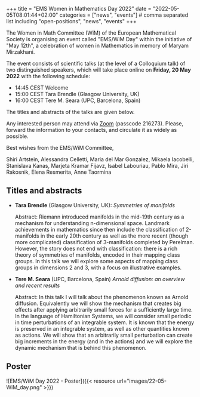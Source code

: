 +++
title = "EMS Women in Mathematics Day 2022"
date = "2022-05-05T08:01:44+02:00"
categories = ["news", "events"] # comma separated list including "open-positions", "news", "events"
+++

The Women in Math Committee (WiM) of the European Mathematical Society is
organising an event called "EMS/WiM Day" within the initiative of "May 12th", a
celebration of women in Mathematics in memory of Maryam Mirzakhani.

The event consists of scientific talks (at the level of a Colloquium talk) of
two distinguished speakers, which will take place online on **Friday, 20 May 2022**
with the following schedule:

- 14:45 CEST      Welcome
- 15:00 CEST      Tara Brendle (Glasgow University, UK)
- 16:00 CEST      Tere M. Seara (UPC, Barcelona, Spain)

The titles and abstracts of the talks are given below.

Any interested person may attend via
[Zoom](https://videoconf-colibri.zoom.us/j/84640950186?pwd=VFZHSitFTVZxNHc2ckE2Y2pHK0NoUT09)
(passcode 216273).
Please, forward the information to your contacts, and circulate it as widely as
possible.

Best wishes from the EMS/WiM Committee,

Shiri Artstein, Alessandra Celletti, Maria del Mar Gonzalez, Mikaela Iacobelli,
Stanislava Kanas, Marjeta Kramar Fijavz, Isabel Labouriau, Pablo Mira, Jiri
Rakosnik, Elena Resmerita, Anne Taormina

## Titles and abstracts

- **Tara Brendle** (Glasgow University, UK): _Symmetries of manifolds_

  Abstract: Riemann introduced manifolds in the mid-19th century as a mechanism
  for understanding n-dimensional space.  Landmark achievements in mathematics
  since then include the classification of 2-manifolds in the early 20th century
  as well as the more recent (though more complicated) classification of
  3-manifolds completed by Perelman.  However, the story does not end with
  classification: there is a rich theory of symmetries of manifolds, encoded in
  their mapping class groups. In this talk we will explore some aspects of mapping
  class groups in dimensions 2 and 3, with a focus on  illustrative examples.


- **Tere M. Seara** (UPC, Barcelona, Spain) _Arnold diffusion: an overview and recent results_

  Abstract: In this talk I will talk about the phenomenon known as Arnold
  diffusion. Equivalently we will show the mechanism that creates big effects
  after applying arbitrarily small forces for a sufficiently large time. In the
  language of Hamiltonian Systems, we will consider small periodic in time
  perturbations of an integrable system. It is known that the energy is preserved
  in an integrable system, as well as other quantities known as actions. We will
  show that an arbitrarily small perturbation can create big increments in the
  energy (and in the actions) and we will explore the dynamic mechanism that is
  behind this phenomenon.

## Poster

![EMS/WiM Day 2022 - Poster]({{< resource url="images/22-05-WiM_day.png" >}})


